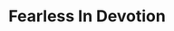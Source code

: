 ---
title: Fearless In Devotion

tags:
- Websites
- Blogs
- Podcasts
- Fanzines

people:
- Liam Randall
- Tim Edwards
- Andy Gilpin
- Rhys Williams
---
